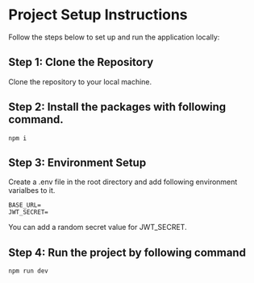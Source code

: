 # Project Setup Instructions

Follow the steps below to set up and run the application locally:

## Step 1: Clone the Repository

Clone the repository to your local machine.

## Step 2: Install the packages with following command.

`npm i`

## Step 3: Environment Setup

Create a .env file in the root directory and add following environment varialbes to it.

```
BASE_URL=
JWT_SECRET=

```

You can add a random secret value for JWT_SECRET.

## Step 4: Run the project by following command

`npm run dev`
